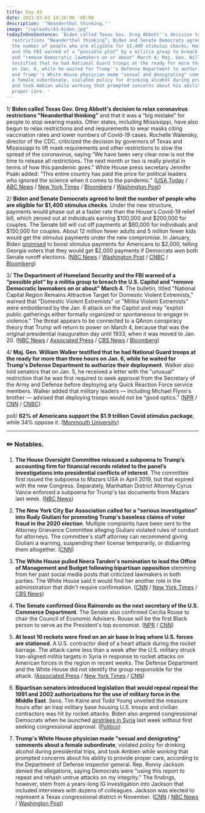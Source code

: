 ```yaml
---
title: Day 43
date: 2021-03-03 14:26:00 -08:00
description: '"Neanderthal thinking."'
image: "/uploads/43-biden.jpg"
todayInOneSentence: 'Biden called Texas Gov. Greg Abbott''s decision to relax coronavirus
  restrictions "Neanderthal thinking”; Biden and Senate Democrats agreed to limit
  the number of people who are eligible for $1,400 stimulus checks; Homeland Security
  and the FBI warned of a “possible plot” by a militia group to breach the U.S. Capitol
  and "remove Democratic lawmakers on or about" March 4; Maj. Gen. William Walker
  testified that he had National Guard troops at the ready for more than three hours
  on Jan. 6, while he waited for Trump''s Defense Department to authorize their deployment;
  and Trump''s White House physician made "sexual and denigrating" comments about
  a female subordinate, violated policy for drinking alcohol during presidential trips,
  and took Ambien while working that prompted concerns about his ability to provide
  proper care. '
---
```


1/ **Biden called Texas Gov. Greg Abbott's decision to relax coronavirus restrictions "Neanderthal thinking”** and that it was a “big mistake” for people to stop wearing masks. Other states, including Mississippi, have also begun to relax restrictions and end requirements to wear masks citing vaccination rates and lower numbers of Covid-19 cases. Rochelle Walensky, director of the CDC, criticized the decision by governors of Texas and Mississippi to lift mask requirements and other restrictions to slow the spread of the coronavirus, saying “We have been very clear now is not the time to release all restrictions. The next month or two is really pivotal in terms of how this pandemic goes." White House press secretary Jennifer Psaki added: “This entire country has paid the price for political leaders who ignored the science when it comes to the pandemic." ([USA Today](https://www.usatoday.com/story/news/politics/2021/03/03/joe-biden-texas-other-states-lifting-mask-rules-neanderthal-thinking/6907426002/) / [ABC News](https://abcnews.go.com/Politics/biden-calls-texas-decision-reopen-neanderthal-thinking/story?id=76229294) / [New York Times](https://www.nytimes.com/live/2021/03/03/world/covid-19-coronavirus/biden-calls-states-relaxing-virus-restrictions-including-mask-mandates-neanderthal-thinking) / [Bloomberg](https://www.bloomberg.com/news/articles/2021-03-03/cdc-director-urges-mask-wearing-regardless-of-governor-orders?srnd=politics-vp&sref=MIBMEEoj) / [Washington Post](https://www.washingtonpost.com/nation/2021/03/03/texas-mississippi-mask-mandate-backlash/))

2/ **Biden and Senate Democrats agreed to limit the number of people who are eligible for $1,400 stimulus checks**. Under the new structure, payments would phase out at a faster rate than the House's Covid-19 relief bill, which zeroed out at individuals earning $100,000 and $200,000 for couples. The Senate bill will cut off payments at $80,000 for individuals and $150,000 for couples. About 12 million fewer adults and 5 million fewer kids would get the stimulus payments under the new compromise. In January, Biden [promised](https://www.washingtonpost.com/us-policy/2021/01/08/biden-stimulus-plan/) to boost stimulus payments for Americans to $2,000, telling Georgia voters that they would get $2,000 payments if Democrats won both Senate runoff elections. ([NBC News](https://www.nbcnews.com/politics/congress/biden-senate-democrats-agree-limit-eligibility-1-400-checks-n1259463) / [Washington Post](https://www.washingtonpost.com/business/2021/03/03/biden-limits-eligibility-stimulus-payments-under-pressure-moderate-senate-democrats/) / [CNBC](https://www.cnbc.com/2021/03/03/covid-stimulus-update-biden-backs-lower-income-cap-for-checks.html) / [Bloomberg](https://www.bloomberg.com/news/articles/2021-03-03/biden-signs-off-on-tighter-eligibility-rules-for-stimulus-checks?srnd=premium))

3/ **The Department of Homeland Security and the FBI warned of a “possible plot” by a militia group to breach the U.S. Capitol and "remove Democratic lawmakers on or about" March 4**. The bulletin, titled "National Capital Region Remains Attractive Target for Domestic Violent Extremists," warned that "Domestic Violent Extremists" or "Militia Violent Extremists" were emboldened by the Jan. 6 attack on the Capitol and may "exploit public gatherings either formally organized or spontaneous to engage in violence." The threat appears to be connected to a QAnon conspiracy theory that Trump will return to power on March 4, because that was the original presidential inauguration day until 1933, when it was moved to Jan. 20. ([NBC News](https://www.nbcnews.com/news/us-news/extremists-discussed-plans-remove-democratic-lawmakers-fbi-homeland-security-bulletin-n1259467) / [Associated Press](https://apnews.com/article/police-uncover-possible-plot-militia-breach-capitol-c470dc642d9b568238f80b5822787159) / [CBS News](https://www.cbsnews.com/news/capitol-police-increase-security-march-4-qanon-conspiracy-theory/) / [Bloomberg](https://www.bloomberg.com/news/articles/2021-03-03/militia-group-may-be-planning-to-breach-capitol-police-warn?srnd=politics-vp))

4/ **Maj. Gen. William Walker testified that he had National Guard troops at the ready for more than three hours on Jan. 6, while he waited for Trump's Defense Department to authorize their deployment**. Walker also told senators that on Jan. 5, he received a letter with the "unusual" restriction that he was first required to seek approval from the Secretary of the Army and Defense before deploying any Quick Reaction Force service members. Walker added that military leaders — including Michael Flynn's brother — advised that deploying troops would not be “good optics.” ([NPR](https://www.npr.org/2021/03/03/973292523/dod-took-hours-to-approve-national-guard-request-during-capitol-riot-commander-s) / [CNN](https://www.cnn.com/2021/03/03/politics/us-capitol-riot-hearing-dhs-fbi-pentagon/index.html) / [CNBC](https://www.cnbc.com/2021/03/03/pentagon-took-3-hours-to-greenlight-troops-during-capitol-riot.html))

poll/ **62% of Americans support the $1.9 trillion Covid stimulus package**, while 34% oppose it. ([Monmouth University](https://www.monmouth.edu/polling-institute/reports/monmouthpoll_us_030321/))

---

### ✏️ Notables.

1. **The House Oversight Committee reissued a subpoena to Trump’s accounting firm for financial records related to the panel’s investigations into presidential conflicts of interest**. The committee first issued the subpoena to Mazars USA in April 2019, but that expired with the new Congress. Separately, Manhattan District Attorney Cyrus Vance enforced a subpoena for Trump's tax documents from Mazars last week. ([NBC News](https://www.nbcnews.com/politics/congress/house-oversight-panel-reissues-subpoena-trump-s-tax-records-n1259431))

2. **The New York City Bar Association called for a "serious investigation" into Rudy Giuliani for promoting Trump's baseless claims of voter fraud in the 2020 election**. Multiple complaints have been sent to the Attorney Grievance Committee alleging Giuliani violated rules of conduct for attorneys. The committee's staff attorney can recommend giving Giuliani a warning, suspending their license temporarily, or disbarring them altogether. ([CNN](https://www.cnn.com/2021/03/02/politics/giuliani-nyc-bar-association/index.html))

3. **The White House pulled Neera Tanden's nomination to lead the Office of Management and Budget following bipartisan opposition** stemming from her past social media posts that criticized lawmakers in both parties. The White House said it would find her another role in the administration that didn't require confirmation. ([CNN](https://www.cnn.com/2021/03/02/politics/neera-tanden-nomination-pulled/index.html) / [New York Times](https://www.nytimes.com/2021/03/02/us/politics/neera-tanden-nomination.html) / [CBS News](https://www.cbsnews.com/news/neera-tanden-withdrawn-budget-omb-chief/))

4. **The Senate confirmed Gina Raimondo as the next secretary of the U.S. Commerce Department**. The Senate also confirmed Cecilia Rouse to chair the Council of Economic Advisers. Rouse will be the first Black person to serve as the President's top economist. ([NPR](https://www.npr.org/2021/03/02/962856664/bidens-commerce-secretary-gina-raimondo-confirmed-by-senate) / [CNN](https://www.cnn.com/2021/03/02/politics/cecilia-rouse-confirmed-senate-vote/index.html))

5. **At least 10 rockets were fired on an air base in Iraq where U.S. forces are stationed**. A U.S. contractor died of a heart attack during the rocket barrage. The attack came less than a week after the U.S. military struck Iran-aligned militia targets in Syria in response to rocket attacks on American forces in the region in recent weeks. The Defense Department and the White House did not identify the group responsible for the attack. ([Associated Press](https://apnews.com/article/rockets-hit-iraq-base-hosting-us-troops-e292bdf181acf1a1c6f7b5a81de56d55) / [New York Times](https://www.nytimes.com/2021/03/03/world/middleeast/iraq-base-rocket-attack.html) / [CNN](https://www.cnn.com/2021/03/03/politics/us-airbase-iraq-rocket-attack/index.html))

6. **Bipartisan senators introduced legislation that would repeal repeal the 1991 and 2002 authorizations for the use of military force in the Middle East**. Sens. Tim Kaine and Todd Young unveiled the measure hours after an Iraqi military base housing U.S. troops and civilian contractors was hit by rocket attacks. Biden also angered congressional Democrats when he launched [airstrikes in Syria](https://whatthefuckjusthappenedtoday.com/2021/02/26/day-38/#2-biden-authorized-retaliatory-airst) last week without first seeking congressional approval. ([Politico](https://www.politico.com/news/2021/03/03/bipartisan-bill-strip-biden-war-powers-473312))

7. **Trump's White House physician made "sexual and denigrating" comments about a female subordinate**, violated policy for drinking alcohol during presidential trips, and took Ambien while working that prompted concerns about his ability to provide proper care, according to the Department of Defense inspector general. Rep. Ronny Jackson denied the allegations, saying Democrats were "using this report to repeat and rehash untrue attacks on my integrity." The findings, however, stem from a years-long IG investigation into Jackson that included interviews with dozens of colleagues. Jackson was elected to represent a Texas congressional district in November. ([CNN](https://www.cnn.com/2021/03/02/politics/ronny-jackson-dod-inspector-general-report/index.html) / [NBC News](https://www.nbcnews.com/politics/congress/scathing-report-finds-rep-ronny-jackson-engaged-inappropriate-conduct-white-n1259437) / [Washington Post](https://www.washingtonpost.com/national-security/2021/03/03/ronny-jackson-report-dod/))